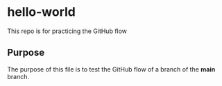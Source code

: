 # hello-world
This repo is for practicing the GitHub flow  

## Purpose  
The purpose of this file is to test the GitHub flow of a branch of the **main** branch.
